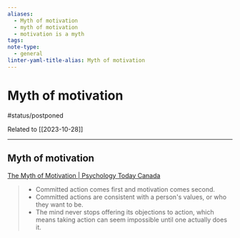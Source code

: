 ```yaml
---
aliases:
  - Myth of motivation
  - myth of motivation
  - motivation is a myth
tags: 
note-type:
  - general
linter-yaml-title-alias: Myth of motivation
---
```


# Myth of motivation

#status/postponed  

Related to [[2023-10-28]]

---

## Myth of motivation

[The Myth of Motivation | Psychology Today Canada](https://www.psychologytoday.com/ca/blog/the-addiction-connection/201708/the-myth-of-motivation)


> - Committed action comes first and motivation comes second.
> - Committed actions are consistent with a person's values, or who they want to be.
> - The mind never stops offering its objections to action, which means taking action can seem impossible until one actually does it.